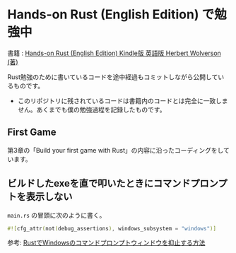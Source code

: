 # Hands-on Rust (English Edition) で勉強中

書籍 : [Hands-on Rust (English Edition) Kindle版 英語版  Herbert Wolverson  (著) ](https://www.amazon.co.jp/gp/product/B09BK8Q6GY/)

Rust勉強のために書いているコードを途中経過もコミットしながら公開しているものです。

- このリポジトリに残されているコードは書籍内のコードとは完全に一致しません。あくまでも僕の勉強過程を記録したものです。

## First Game

第3章の「Build your first game with Rust」の内容に沿ったコーディングをしています。

## ビルドしたexeを直で叩いたときにコマンドプロンプトを表示しない

`main.rs` の冒頭に次のように書く。

```rust
#![cfg_attr(not(debug_assertions), windows_subsystem = "windows")]
```

参考: [RustでWindowsのコマンドプロンプトウィンドウを抑止する方法](https://qiita.com/LNSEAB/items/6f60da458460274e768d)
